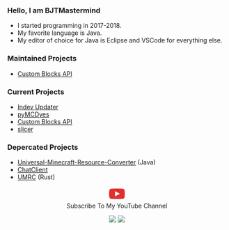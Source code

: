 ### Hello, I am BJTMastermind

* I started programming in 2017-2018.
* My favorite language is Java.
* My editor of choice for Java is Eclipse and VSCode for everything else.
  
### Maintained Projects
* [Custom Blocks API](https://www.github.com/BJTMastermind/Custom-Blocks-API)

### Current Projects
* [Indev Updater](https://www.github.com/BJTMastermind/Indev-Updater)
* [pyMCDyes](https://www.github.com/BJTMastermind/pyMCDyes)
* [Custom Blocks API](https://www.github.com/BJTMastermind/Custom-Blocks-API)
* [slicer](https://www.github.com/BJTMastermind/slicer)

### Depercated Projects
* [Universal-Minecraft-Resource-Converter](https://www.github.com/BJTMastermind/Universal-Minecraft-Resource-Converter) (Java)
* [ChatClient](https://www.github.com/BJTMastermind/ChatClient)
* [UMRC](https://www.github.com/BJTMastermind/UMRC) (Rust)

<p align="center">
  <a href="https://www.youtube.com/channel/UCiFDXb0SDboAOyZOzQHjw2w"><img width=36 height=32 alt="Youtube" src="https://github.com/BJTMastermind/BJTMastermind/blob/main/youtube-512.png"></a><br>
Subscribe To My YouTube Channel
</p>

<p align="center">
  <img src="https://github-readme-stats.vercel.app/api?username=BJTMastermind&count_private=true&show_icons=true&bg_color=00000000&title_color=7cf221&text_color=f9f3d8&icon_color=00ddf0&locale=en">
  <img src="https://github-readme-stats.vercel.app/api/top-langs/?username=BJTMastermind&layout=compact&bg_color=00000000&title_color=7cf221&text_color=f9f3d8&icon_color=00ddf0&locale=en">
</p>
